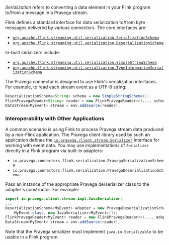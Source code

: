 _Serialization_ refers to converting a data element in your Flink program to/from a message in a Pravega stream.

Flink defines a standard interface for data serialization to/from byte messages delivered by various connectors.  The core interfaces are:
- [`org.apache.flink.streaming.util.serialization.SerializationSchema`](https://ci.apache.org/projects/flink/flink-docs-release-1.3/api/java/org/apache/flink/streaming/util/serialization/SerializationSchema.html)
- [`org.apache.flink.streaming.util.serialization.DeserializationSchema`](https://ci.apache.org/projects/flink/flink-docs-release-1.3/api/java/org/apache/flink/streaming/util/serialization/DeserializationSchema.html)

In-built serializers include:
- [`org.apache.flink.streaming.util.serialization.SimpleStringSchema`](https://ci.apache.org/projects/flink/flink-docs-release-1.3/api/java/org/apache/flink/streaming/util/serialization/SimpleStringSchema.html)
- [`org.apache.flink.streaming.util.serialization.TypeInformationSerializationSchema`](https://ci.apache.org/projects/flink/flink-docs-release-1.3/api/java/org/apache/flink/streaming/util/serialization/TypeInformationSerializationSchema.html)

The Pravega connector is designed to use Flink's serialization interfaces.  For example, to read each stream event as a UTF-8 string:
```java
DeserializationSchema<String> schema = new SimpleStringSchema();
FlinkPravegaReader<String> reader = new FlinkPravegaReader<>(..., schema);
DataStream<MyEvent> stream = env.addSource(reader);
```

### Interoperability with Other Applications
A common scenario is using Flink to process Pravega stream data produced by a non-Flink application.  The Pravega client library used by such an application defines the [`io.pravega.client.stream.Serializer`](http://pravega.io/docs/javadoc/v0.1.0/clients/io/pravega/client/stream/Serializer.html) interface for working with event data.  You may use implementations of `Serializer` directly in a Flink program via built-in adapters:
- `io.pravega.connectors.flink.serialization.PravegaSerializationSchema`
- `io.pravega.connectors.flink.serialization.PravegaDeserializationSchema`

Pass an instance of the appropriate Pravega de/serializer class to the adapter's constructor.  For example:
```java
import io.pravega.client.stream.impl.JavaSerializer;
...
DeserializationSchema<MyEvent> adapter = new PravegaDeserializationSchema<>(
    MyEvent.class, new JavaSerializer<MyEvent>());
FlinkPravegaReader<MyEvent> reader = new FlinkPravegaReader<>(..., adapter);
DataStream<MyEvent> stream = env.addSource(reader);
```  

Note that the Pravega serializer must implement `java.io.Serializable` to be usable in a Flink program.
